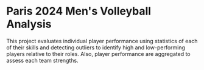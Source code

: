# Paris 2024 Men's Volleyball Analysis

This project evaluates individual player performance using statistics of each of their skills and detecting outliers to identify high and low-performing players relative to their roles. Also, player performance are aggregated to assess each team strengths.